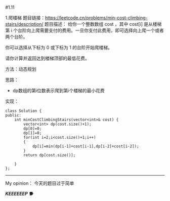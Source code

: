 #1.11

1.爬楼梯
题目链接：https://leetcode.cn/problems/min-cost-climbing-stairs/description/
题目描述：
给你一个整数数组 cost ，其中 cost[i] 是从楼梯第 i 个台阶向上爬需要支付的费用。一旦你支付此费用，即可选择向上爬一个或者两个台阶。

你可以选择从下标为 0 或下标为 1 的台阶开始爬楼梯。

请你计算并返回达到楼梯顶部的最低花费。

方法：动态规划

思路：
- dp数组的第i位数表示爬到第i个楼梯的最小花费
  
实现：
```
class Solution {
public:
    int minCostClimbingStairs(vector<int>& cost) {
        vector<int> dp(cost.size()+1);
        dp[0]=0;
        dp[1]=0;
        for(int i=2;i<cost.size()+1;i++)
        {
            dp[i]=min(dp[i-1]+cost[i-1],dp[i-2]+cost[i-2]);
        }
        return dp[cost.size()];
        
    }
};
```

***
My opinion：
今天的题目过于简单

***KEEEEEEP 🐕***
